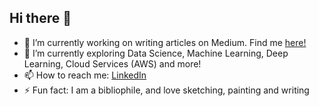 ## Hi there 👋

<!--
**akshayavb99/akshayavb99** is a ✨ _special_ ✨ repository because its `README.md` (this file) appears on your GitHub profile.

Here are some ideas to get you started:


- 🔭 I’m currently working on ...
- 🌱 I’m currently learning Data Science, Machine Learning, Deep Learning, Cloud Services (AWS) and more!
- 👯 I’m looking to collaborate on ...
- 🤔 I’m looking for help with ...
- 💬 Ask me about ...
- 📫 How to reach me: ...
- 😄 Pronouns: ...
- ⚡ Fun fact: I am a bibliophile, and love sketching, painting and writing
-->
- 🔭 I’m currently working on writing articles on Medium. Find me [here!](https://akshayavb99.medium.com/)
- 🌱 I’m currently exploring Data Science, Machine Learning, Deep Learning, Cloud Services (AWS) and more!
- 📫 How to reach me: [LinkedIn](https://www.linkedin.com/in/akshaya-balaji-308415144/)
- ⚡ Fun fact: I am a bibliophile, and love sketching, painting and writing
